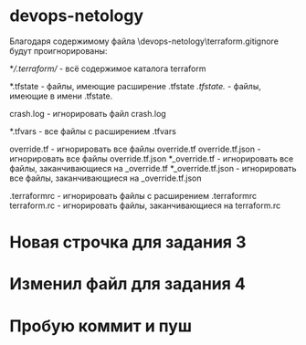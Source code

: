# devops-netology

Благодаря содержимому файла \devops-netology\terraform\.gitignore будут проигнорированы:

**/.terraform/* - всё содержимое каталога terraform

*.tfstate - файлы, имеющие расширение .tfstate
*.tfstate.* - файлы, имеющие в имени .tfstate.

crash.log - игнорировать файл crash.log

*.tfvars - все файлы с расширением .tfvars

override.tf - игнорировать все файлы override.tf
override.tf.json - игнорировать все файлы override.tf.json
*_override.tf - игнорировать все файлы, заканчивающиеся на _override.tf
*_override.tf.json - игнорировать все файлы, заканчивающиеся на _override.tf.json

.terraformrc - игнорировать файлы с расширением .terraformrc
terraform.rc - игнорировать файлы, заканчивающиеся на terraform.rc

# Новая строчка для задания 3
# Изменил файл для задания 4
# Пробую коммит и пуш